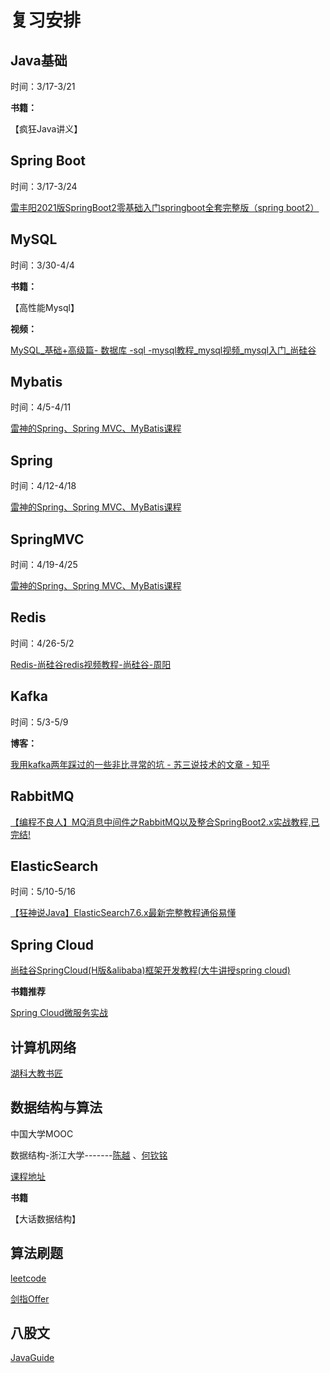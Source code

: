 # 复习安排

## Java基础

时间：3/17-3/21

**书籍：**

【疯狂Java讲义】



## Spring Boot

时间：3/17-3/24

[雷丰阳2021版SpringBoot2零基础入门springboot全套完整版（spring boot2）](https://www.bilibili.com/video/BV19K4y1L7MT?p=23&spm_id_from=pageDriver)



## MySQL

时间：3/30-4/4

**书籍：**

【高性能Mysql】

**视频：**

[MySQL_基础+高级篇- 数据库 -sql -mysql教程_mysql视频_mysql入门_尚硅谷](https://www.bilibili.com/video/BV12b411K7Zu?from=search&seid=7789071633503893873)



## Mybatis

时间：4/5-4/11

[雷神的Spring、Spring MVC、MyBatis课程](https://www.bilibili.com/video/BV1d4411g7tv?from=search&seid=4213431235625103881)



## Spring

时间：4/12-4/18

[雷神的Spring、Spring MVC、MyBatis课程](https://www.bilibili.com/video/BV1d4411g7tv?from=search&seid=4213431235625103881)



## SpringMVC

时间：4/19-4/25

[雷神的Spring、Spring MVC、MyBatis课程](https://www.bilibili.com/video/BV1d4411g7tv?from=search&seid=4213431235625103881)



## Redis

时间：4/26-5/2

[Redis-尚硅谷redis视频教程-尚硅谷-周阳](https://www.bilibili.com/video/BV1J4411x7U1?from=search&seid=12318465237149884675)



## Kafka

时间：5/3-5/9



**博客：**

[我用kafka两年踩过的一些非比寻常的坑 - 苏三说技术的文章 - 知乎 ](https://zhuanlan.zhihu.com/p/351813190)



## RabbitMQ

[【编程不良人】MQ消息中间件之RabbitMQ以及整合SpringBoot2.x实战教程,已完结!](https://www.bilibili.com/video/BV1dE411K7MG?from=search&seid=12514577074392231454)



## ElasticSearch

时间：5/10-5/16

[【狂神说Java】ElasticSearch7.6.x最新完整教程通俗易懂](https://www.bilibili.com/video/BV17a4y1x7zq?from=search&seid=185385490287878066)

## Spring Cloud

[尚硅谷SpringCloud(H版&alibaba)框架开发教程(大牛讲授spring cloud)](https://www.bilibili.com/video/BV18E411x7eT?from=search&amp;seid=7665048433861969708)

**书籍推荐**

[Spring Cloud微服务实战](https://book.douban.com/subject/27025912/)

## 计算机网络

[湖科大教书匠]( https://space.bilibili.com/360996402?from=search&amp;seid=3544979965415049219)



## 数据结构与算法

中国大学MOOC

数据结构-浙江大学-------[陈越](https://www.icourse163.org/u/4941656951) 、[何钦铭](https://www.icourse163.org/u/6005073721)

[课程地址](https://www.icourse163.org/learn/ZJU-93001?tid=1462787444#/learn/content)

**书籍**

【大话数据结构】



## 算法刷题

[leetcode](https://leetcode-cn.com/)

[剑指Offer](https://www.nowcoder.com/ta/coding-interviews)



## 八股文

[JavaGuide ](https://snailclimb.gitee.io/javaguide/#/?id=%e5%9f%ba%e7%a1%80)

